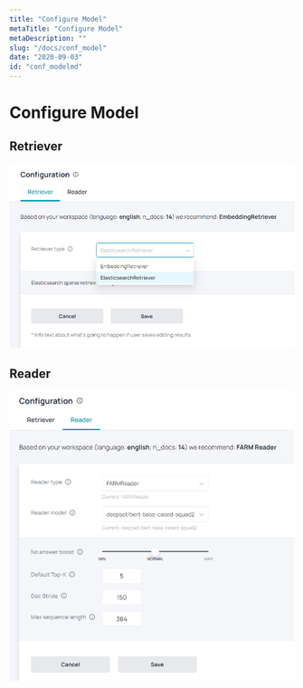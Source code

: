```yaml
---
title: "Configure Model"
metaTitle: "Configure Model"
metaDescription: ""
slug: "/docs/conf_model"
date: "2020-09-03"
id: "conf_modelmd"
---
```


# Configure Model

## Retriever

![image](../img/HaystackHub_confretriever_1.png)

## Reader

![image](../img/HaystackHub_confreader_1.png)
